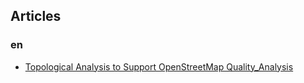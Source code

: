 ## Articles

### en

- [Topological Analysis to Support OpenStreetMap Quality_Analysis](./Topological_Analysis_to_Support_OpenStreetMap_Quality_Analysis)
